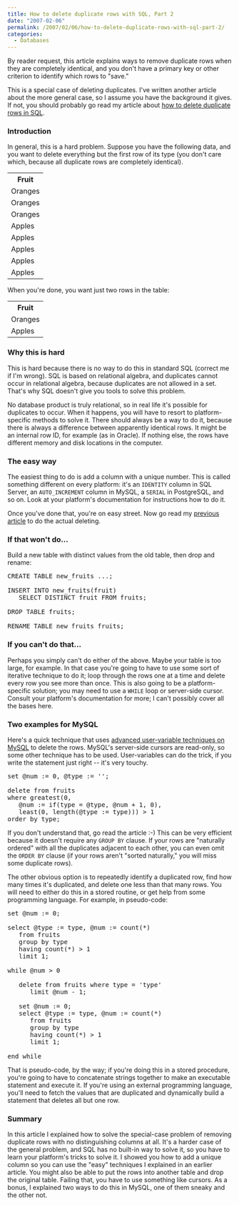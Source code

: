 ```yaml
---
title: How to delete duplicate rows with SQL, Part 2
date: "2007-02-06"
permalink: /2007/02/06/how-to-delete-duplicate-rows-with-sql-part-2/
categories:
  - Databases
---
```

By reader request, this article explains ways to remove duplicate rows when they are completely identical, and you don't have a primary key or other criterion to identify which rows to "save."

This is a special case of deleting duplicates. I've written another article about the more general case, so I assume you have the background it gives. If not, you should probably go read my article about [how to delete duplicate rows in SQL][1].

### Introduction

In general, this is a hard problem. Suppose you have the following data, and you want to delete everything but the first row of its type (you don't care which, because all duplicate rows are completely identical).

<table class="borders compact collapsed">
  <tr>
    <th>
      Fruit
    </th>
  </tr>
  
  <tr>
    <td>
      Oranges
    </td>
  </tr>
  
  <tr>
    <td>
      Oranges
    </td>
  </tr>
  
  <tr>
    <td>
      Oranges
    </td>
  </tr>
  
  <tr>
    <td>
      Apples
    </td>
  </tr>
  
  <tr>
    <td>
      Apples
    </td>
  </tr>
  
  <tr>
    <td>
      Apples
    </td>
  </tr>
  
  <tr>
    <td>
      Apples
    </td>
  </tr>
  
  <tr>
    <td>
      Apples
    </td>
  </tr>
</table>

When you're done, you want just two rows in the table:

<table class="borders compact collapsed">
  <tr>
    <th>
      Fruit
    </th>
  </tr>
  
  <tr>
    <td>
      Oranges
    </td>
  </tr>
  
  <tr>
    <td>
      Apples
    </td>
  </tr>
</table>

### Why this is hard

This is hard because there is no way to do this in standard SQL (correct me if I'm wrong). SQL is based on relational algebra, and duplicates cannot occur in relational algebra, because duplicates are not allowed in a set. That's why SQL doesn't give you tools to solve this problem.

No database product is truly relational, so in real life it's possible for duplicates to occur. When it happens, you will have to resort to platform-specific methods to solve it. There should always be a way to do it, because there is always a difference between apparently identical rows. It might be an internal row ID, for example (as in Oracle). If nothing else, the rows have different memory and disk locations in the computer.

### The easy way

The easiest thing to do is add a column with a unique number. This is called something different on every platform: it's an `IDENTITY` column in SQL Server, an `AUTO_INCREMENT` column in MySQL, a `SERIAL` in PostgreSQL, and so on. Look at your platform's documentation for instructions how to do it.

Once you've done that, you're on easy street. Now go read my [previous article][1] to do the actual deleting.

### If that won't do&#8230;

Build a new table with distinct values from the old table, then drop and rename:

<pre>CREATE TABLE new_fruits ...;

INSERT INTO new_fruits(fruit)
   SELECT DISTINCT fruit FROM fruits;

DROP TABLE fruits;

RENAME TABLE new_fruits fruits;</pre>

### If you can't do that&#8230;

Perhaps you simply can't do either of the above. Maybe your table is too large, for example. In that case you're going to have to use some sort of iterative technique to do it; loop through the rows one at a time and delete every row you see more than once. This is also going to be a platform-specific solution; you may need to use a `WHILE` loop or server-side cursor. Consult your platform's documentation for more; I can't possibly cover all the bases here.

### Two examples for MySQL

Here's a quick technique that uses [advanced user-variable techniques on MySQL][2] to delete the rows. MySQL's server-side cursors are read-only, so some other technique has to be used. User-variables can do the trick, if you write the statement just right -- it's very touchy.

<pre>set @num := 0, @type := '';

delete from fruits
where greatest(0,
   @num := if(type = @type, @num + 1, 0),
   least(0, length(@type := type))) &gt; 1
order by type;</pre>

If you don't understand that, go read the article :-) This can be very efficient because it doesn't require any `GROUP BY` clause. If your rows are "naturally ordered" with all the duplicates adjacent to each other, you can even omit the `ORDER BY` clause (if your rows aren't "sorted naturally," you will miss some duplicate rows).

The other obvious option is to repeatedly identify a duplicated row, find how many times it's duplicated, and delete one less than that many rows. You will need to either do this in a stored routine, or get help from some programming language. For example, in pseudo-code:

<pre>set @num := 0;

select @type := type, @num := count(*)
   from fruits
   group by type
   having count(*) > 1
   limit 1;

while @num > 0

   delete from fruits where type = 'type'
      limit @num - 1;

   set @num := 0;
   select @type := type, @num := count(*)
      from fruits
      group by type
      having count(*) &gt; 1
      limit 1;

end while</pre>

That is pseudo-code, by the way; if you're doing this in a stored procedure, you're going to have to concatenate strings together to make an executable statement and execute it. If you're using an external programming language, you'll need to fetch the values that are duplicated and dynamically build a statement that deletes all but one row.

### Summary

In this article I explained how to solve the special-case problem of removing duplicate rows with no distinguishing columns at all. It's a harder case of the general problem, and SQL has no built-in way to solve it, so you have to learn your platform's tricks to solve it. I showed you how to add a unique column so you can use the "easy" techniques I explained in an earlier article. You might also be able to put the rows into another table and drop the original table. Failing that, you have to use something like cursors. As a bonus, I explained two ways to do this in MySQL, one of them sneaky and the other not.

 [1]: /blog/2006/10/11/how-to-delete-duplicate-rows-with-sql/
 [2]: /blog/2006/12/15/advanced-mysql-user-variable-techniques/
